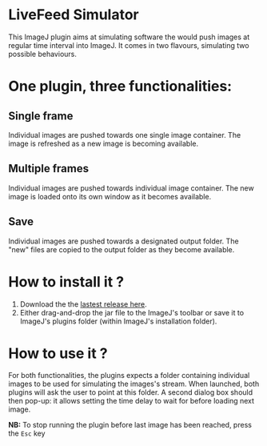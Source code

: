 # LiveFeed Simulator
This ImageJ plugin aims at simulating software the would push images at regular time interval into ImageJ. It comes in two flavours, simulating two possible behaviours.

# One plugin, three functionalities:

## Single frame
Individual images are pushed towards one single image container. The image is refreshed as a new image is becoming available. 

## Multiple frames
Individual images are pushed towards individual image container. The new image is loaded onto its own window as it becomes available.

## Save
Individual images are pushed towards a designated output folder. The "new" files are copied to the output folder as they become available.

# How to install it ?
1. Download the the [lastest release here](https://github.com/fabricecordelieres/IJ_LiveFeed_Simulator/releases/download/v1.0.0/LiveFeed_Simulator.jar).
2. Either drag-and-drop the jar file to the ImageJ's toolbar or save it to ImageJ's plugins folder (within ImageJ's installation folder).

# How to use it ?

For both functionalities, the plugins expects a folder containing individual images to be used for simulating the images's stream.
When launched, both plugins will ask the user to point at this folder.
A second dialog box should then pop-up: it allows setting the time delay to wait for before loading next image.

**NB:** To stop running the plugin before last image has been reached, press the ```Esc``` key



